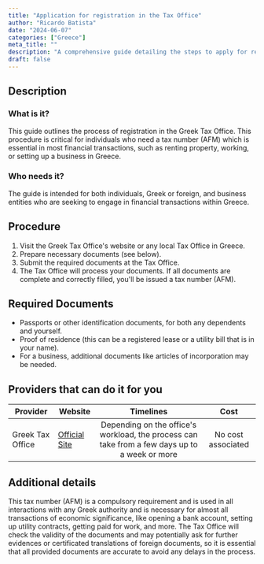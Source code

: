 ```yaml
---
title: "Application for registration in the Tax Office"
author: "Ricardo Batista"
date: "2024-06-07"
categories: ["Greece"]
meta_title: ""
description: "A comprehensive guide detailing the steps to apply for registration in the Greek Tax Office"
draft: false
---
```


## Description
### What is it?
This guide outlines the process of registration in the Greek Tax Office. This procedure is critical for individuals who need a tax number (AFM) which is essential in most financial transactions, such as renting property, working, or setting up a business in Greece.
### Who needs it?
The guide is intended for both individuals, Greek or foreign, and business entities who are seeking to engage in financial transactions within Greece. 

## Procedure
1. Visit the Greek Tax Office's website or any local Tax Office in Greece. 
2. Prepare necessary documents (see below).
3. Submit the required documents at the Tax Office. 
4. The Tax Office will process your documents. If all documents are complete and correctly filled, you'll be issued a tax number (AFM).

## Required Documents
* Passports or other identification documents, for both any dependents and yourself. 
* Proof of residence (this can be a registered lease or a utility bill that is in your name).
* For a business, additional documents like articles of incorporation may be needed.

## Providers that can do it for you

| Provider        |     Website     |     Timelines    |       Cost      |
| --------------- | --------------- |  :-------------: | :-------------: |
| Greek Tax Office      |  [Official Site](http://www.aade.gr/) |      Depending on the office's workload, the process can take from a few days up to a week or more       |        No cost associated       |

## Additional details
This tax number (AFM) is a compulsory requirement and is used in all interactions with any Greek authority and is necessary for almost all transactions of economic significance, like opening a bank account, setting up utility contracts, getting paid for work, and more. The Tax Office will check the validity of the documents and may potentially ask for further evidences or certificated translations of foreign documents, so it is essential that all provided documents are accurate to avoid any delays in the process.